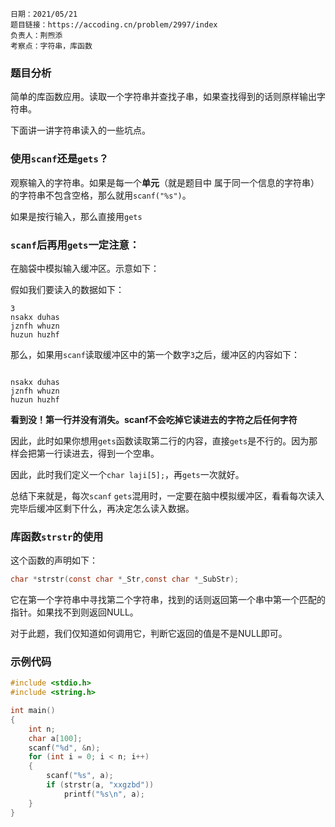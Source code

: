 ```
日期：2021/05/21
题目链接：https://accoding.cn/problem/2997/index
负责人：荆煦添
考察点：字符串，库函数
```

### 题目分析

简单的库函数应用。读取一个字符串并查找子串，如果查找得到的话则原样输出字符串。

下面讲一讲字符串读入的一些坑点。

### 使用`scanf`还是`gets`？

观察输入的字符串。如果是每一个**单元**（就是题目中 属于同一个信息的字符串）的字符串不包含空格，那么就用`scanf("%s")`。

如果是按行输入，那么直接用`gets`

### `scanf`后再用`gets`一定注意：

在脑袋中模拟输入缓冲区。示意如下：

假如我们要读入的数据如下：
```
3
nsakx duhas
jznfh whuzn
huzun huzhf
```

那么，如果用`scanf`读取缓冲区中的第一个数字`3`之后，缓冲区的内容如下：

```

nsakx duhas
jznfh whuzn
huzun huzhf
```

**看到没！第一行并没有消失。scanf不会吃掉它读进去的字符之后任何字符**

因此，此时如果你想用`gets`函数读取第二行的内容，直接`gets`是不行的。因为那样会把第一行读进去，得到一个空串。

因此，此时我们定义一个`char laji[5];`，再`gets`一次就好。

总结下来就是，每次`scanf` `gets`混用时，一定要在脑中模拟缓冲区，看看每次读入完毕后缓冲区剩下什么，再决定怎么读入数据。

### 库函数`strstr`的使用

这个函数的声明如下：
```c
char *strstr(const char *_Str,const char *_SubStr);
```
它在第一个字符串中寻找第二个字符串，找到的话则返回第一个串中第一个匹配的指针。如果找不到则返回NULL。

对于此题，我们仅知道如何调用它，判断它返回的值是不是NULL即可。


### 示例代码

```c
#include <stdio.h>
#include <string.h>

int main()
{
    int n;
    char a[100];
    scanf("%d", &n);
    for (int i = 0; i < n; i++)
    {
        scanf("%s", a);
        if (strstr(a, "xxgzbd"))
            printf("%s\n", a);
    }
}
```